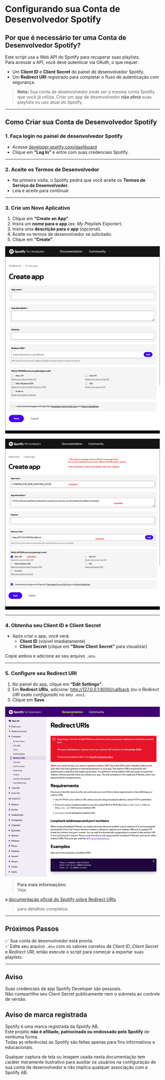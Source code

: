 # Configurando sua Conta de Desenvolvedor Spotify

## Por que é necessário ter uma Conta de Desenvolvedor Spotify?

Este script usa a Web API do Spotify para recuperar suas playlists.  
Para acessar a API, você deve autenticar via OAuth, o que requer:

- Um **Client ID** e **Client Secret** do painel de desenvolvedor Spotify.
- Um **Redirect URI** registrado para completar o fluxo de autenticação com segurança.

> **Nota:** Sua conta de desenvolvedor pode ser a mesma conta Spotify que você já utiliza. Criar um app de desenvolvedor
**não afeta** suas playlists ou uso atual do Spotify.

---

## Como Criar sua Conta de Desenvolvedor Spotify

### 1. Faça login no painel de desenvolvedor Spotify

- Acesse [developer.spotify.com/dashboard](https://developer.spotify.com/dashboard)
- Clique em **“Log In”** e entre com suas credenciais Spotify.

---

### 2. Aceite os Termos de Desenvolvedor

- Na primeira visita, o Spotify pedirá que você aceite os **Termos de Serviço de Desenvolvedor**.
- Leia e aceite para continuar.

---

### 3. Crie um Novo Aplicativo

1. Clique em **“Create an App”**.
2. Insira um **nome para o app** (ex: *My Playlists Exporter*).
3. Insira uma **descrição para o app** (opcional).
4. Aceite os termos de desenvolvedor se solicitado.
5. Clique em **“Create”**.

![Formulário de criação de app no painel Spotify Developer](../images/create-app-form-in-dev-account.png)

![Exemplo de formulário de app preenchido](../images/create-app-form-example.png)

---

### 4. Obtenha seu Client ID e Client Secret

- Após criar o app, você verá:
  - **Client ID** (visível imediatamente)
  - **Client Secret** (clique em **“Show Client Secret”** para visualizar)

Copie ambos e adicione ao seu arquivo `.env`.

---

### 5. Configure seu Redirect URI

1. No painel do app, clique em **“Edit Settings”**.
2. Em **Redirect URIs**, adicione: <http://127.0.0.1:8000/callback> *(ou o Redirect URI exato configurado no seu `.env`)*.
3. Clique em **Save**.

![Configuração de Redirect URIs](../images/redirect-uris-capture.png)

> **Para mais informações:**  
> Veja
>
a [documentação oficial do Spotify sobre Redirect URIs](https://developer.spotify.com/documentation/web-api/concepts/redirect_uri)
> para detalhes completos.

---

## Próximos Passos

✅ Sua conta de desenvolvedor está pronta.  
✅ Edite seu arquivo `.env` com os valores corretos de *Client ID*, *Client Secret* e *Redirect URI*, então execute o
script para começar a exportar suas playlists.

---

## Aviso

Suas credenciais de app Spotify Developer são pessoais.  
Não compartilhe seu Client Secret publicamente nem o submeta ao controle de versão.

## Aviso de marca registrada

Spotify é uma marca registrada da Spotify AB.  
Este projeto **não é afiliado, patrocinado ou endossado pelo Spotify** de nenhuma forma.  
Todas as referências ao Spotify são feitas apenas para fins informativos e educacionais.

Qualquer captura de tela ou imagem usada nesta documentação tem caráter meramente ilustrativo para auxiliar os usuários
na configuração de sua conta de desenvolvedor e não implica qualquer associação com a Spotify AB.
